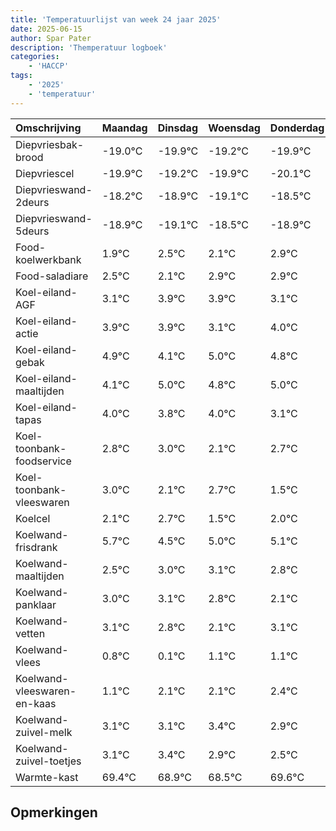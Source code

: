 ```yaml
---
title: 'Temperatuurlijst van week 24 jaar 2025'
date: 2025-06-15
author: Spar Pater
description: 'Themperatuur logboek'
categories:
    - 'HACCP'
tags:
    - '2025'
    - 'temperatuur'
---
```

|Omschrijving|Maandag|Dinsdag|Woensdag|Donderdag|Vrijdag|Zaterdag|Zondag|
|:---|:---|:---|:---|:---|:---|:---|:---|
|Diepvriesbak-brood|-19.0°C|-19.9°C|-19.2°C|-19.9°C|-20.1°C|-19.5°C|-19.9°C|
|Diepvriescel|-19.9°C|-19.2°C|-19.9°C|-20.1°C|-19.5°C|-19.9°C|-19.1°C|
|Diepvrieswand-2deurs|-18.2°C|-18.9°C|-19.1°C|-18.5°C|-18.9°C|-18.1°C|-18.1°C|
|Diepvrieswand-5deurs|-18.9°C|-19.1°C|-18.5°C|-18.9°C|-18.1°C|-18.1°C|-18.9°C|
|Food-koelwerkbank|1.9°C|2.5°C|2.1°C|2.9°C|2.9°C|2.1°C|3.0°C|
|Food-saladiare|2.5°C|2.1°C|2.9°C|2.9°C|2.1°C|3.0°C|2.8°C|
|Koel-eiland-AGF|3.1°C|3.9°C|3.9°C|3.1°C|4.0°C|3.8°C|4.0°C|
|Koel-eiland-actie|3.9°C|3.9°C|3.1°C|4.0°C|3.8°C|4.0°C|3.1°C|
|Koel-eiland-gebak|4.9°C|4.1°C|5.0°C|4.8°C|5.0°C|4.1°C|4.7°C|
|Koel-eiland-maaltijden|4.1°C|5.0°C|4.8°C|5.0°C|4.1°C|4.7°C|3.5°C|
|Koel-eiland-tapas|4.0°C|3.8°C|4.0°C|3.1°C|3.7°C|2.5°C|3.0°C|
|Koel-toonbank-foodservice|2.8°C|3.0°C|2.1°C|2.7°C|1.5°C|2.0°C|2.1°C|
|Koel-toonbank-vleeswaren|3.0°C|2.1°C|2.7°C|1.5°C|2.0°C|2.1°C|1.8°C|
|Koelcel|2.1°C|2.7°C|1.5°C|2.0°C|2.1°C|1.8°C|1.1°C|
|Koelwand-frisdrank|5.7°C|4.5°C|5.0°C|5.1°C|4.8°C|4.1°C|5.1°C|
|Koelwand-maaltijden|2.5°C|3.0°C|3.1°C|2.8°C|2.1°C|3.1°C|3.1°C|
|Koelwand-panklaar|3.0°C|3.1°C|2.8°C|2.1°C|3.1°C|3.1°C|3.4°C|
|Koelwand-vetten|3.1°C|2.8°C|2.1°C|3.1°C|3.1°C|3.4°C|2.9°C|
|Koelwand-vlees|0.8°C|0.1°C|1.1°C|1.1°C|1.4°C|0.9°C|0.5°C|
|Koelwand-vleeswaren-en-kaas|1.1°C|2.1°C|2.1°C|2.4°C|1.9°C|1.5°C|2.6°C|
|Koelwand-zuivel-melk|3.1°C|3.1°C|3.4°C|2.9°C|2.5°C|3.6°C|2.4°C|
|Koelwand-zuivel-toetjes|3.1°C|3.4°C|2.9°C|2.5°C|3.6°C|2.4°C|3.1°C|
|Warmte-kast|69.4°C|68.9°C|68.5°C|69.6°C|68.4°C|69.1°C|69.6°C|

## Opmerkingen


